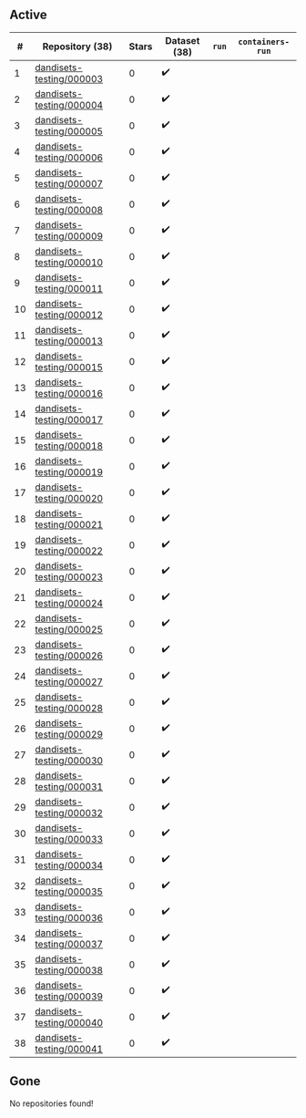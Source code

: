 ## Active
| # | Repository (38) | Stars | Dataset (38) | `run` | `containers-run` |
| --- | --- | --- | --- | --- | --- |
| 1 | [dandisets-testing/000003](https://github.com/dandisets-testing/000003) | 0 | :heavy_check_mark: |  |  |
| 2 | [dandisets-testing/000004](https://github.com/dandisets-testing/000004) | 0 | :heavy_check_mark: |  |  |
| 3 | [dandisets-testing/000005](https://github.com/dandisets-testing/000005) | 0 | :heavy_check_mark: |  |  |
| 4 | [dandisets-testing/000006](https://github.com/dandisets-testing/000006) | 0 | :heavy_check_mark: |  |  |
| 5 | [dandisets-testing/000007](https://github.com/dandisets-testing/000007) | 0 | :heavy_check_mark: |  |  |
| 6 | [dandisets-testing/000008](https://github.com/dandisets-testing/000008) | 0 | :heavy_check_mark: |  |  |
| 7 | [dandisets-testing/000009](https://github.com/dandisets-testing/000009) | 0 | :heavy_check_mark: |  |  |
| 8 | [dandisets-testing/000010](https://github.com/dandisets-testing/000010) | 0 | :heavy_check_mark: |  |  |
| 9 | [dandisets-testing/000011](https://github.com/dandisets-testing/000011) | 0 | :heavy_check_mark: |  |  |
| 10 | [dandisets-testing/000012](https://github.com/dandisets-testing/000012) | 0 | :heavy_check_mark: |  |  |
| 11 | [dandisets-testing/000013](https://github.com/dandisets-testing/000013) | 0 | :heavy_check_mark: |  |  |
| 12 | [dandisets-testing/000015](https://github.com/dandisets-testing/000015) | 0 | :heavy_check_mark: |  |  |
| 13 | [dandisets-testing/000016](https://github.com/dandisets-testing/000016) | 0 | :heavy_check_mark: |  |  |
| 14 | [dandisets-testing/000017](https://github.com/dandisets-testing/000017) | 0 | :heavy_check_mark: |  |  |
| 15 | [dandisets-testing/000018](https://github.com/dandisets-testing/000018) | 0 | :heavy_check_mark: |  |  |
| 16 | [dandisets-testing/000019](https://github.com/dandisets-testing/000019) | 0 | :heavy_check_mark: |  |  |
| 17 | [dandisets-testing/000020](https://github.com/dandisets-testing/000020) | 0 | :heavy_check_mark: |  |  |
| 18 | [dandisets-testing/000021](https://github.com/dandisets-testing/000021) | 0 | :heavy_check_mark: |  |  |
| 19 | [dandisets-testing/000022](https://github.com/dandisets-testing/000022) | 0 | :heavy_check_mark: |  |  |
| 20 | [dandisets-testing/000023](https://github.com/dandisets-testing/000023) | 0 | :heavy_check_mark: |  |  |
| 21 | [dandisets-testing/000024](https://github.com/dandisets-testing/000024) | 0 | :heavy_check_mark: |  |  |
| 22 | [dandisets-testing/000025](https://github.com/dandisets-testing/000025) | 0 | :heavy_check_mark: |  |  |
| 23 | [dandisets-testing/000026](https://github.com/dandisets-testing/000026) | 0 | :heavy_check_mark: |  |  |
| 24 | [dandisets-testing/000027](https://github.com/dandisets-testing/000027) | 0 | :heavy_check_mark: |  |  |
| 25 | [dandisets-testing/000028](https://github.com/dandisets-testing/000028) | 0 | :heavy_check_mark: |  |  |
| 26 | [dandisets-testing/000029](https://github.com/dandisets-testing/000029) | 0 | :heavy_check_mark: |  |  |
| 27 | [dandisets-testing/000030](https://github.com/dandisets-testing/000030) | 0 | :heavy_check_mark: |  |  |
| 28 | [dandisets-testing/000031](https://github.com/dandisets-testing/000031) | 0 | :heavy_check_mark: |  |  |
| 29 | [dandisets-testing/000032](https://github.com/dandisets-testing/000032) | 0 | :heavy_check_mark: |  |  |
| 30 | [dandisets-testing/000033](https://github.com/dandisets-testing/000033) | 0 | :heavy_check_mark: |  |  |
| 31 | [dandisets-testing/000034](https://github.com/dandisets-testing/000034) | 0 | :heavy_check_mark: |  |  |
| 32 | [dandisets-testing/000035](https://github.com/dandisets-testing/000035) | 0 | :heavy_check_mark: |  |  |
| 33 | [dandisets-testing/000036](https://github.com/dandisets-testing/000036) | 0 | :heavy_check_mark: |  |  |
| 34 | [dandisets-testing/000037](https://github.com/dandisets-testing/000037) | 0 | :heavy_check_mark: |  |  |
| 35 | [dandisets-testing/000038](https://github.com/dandisets-testing/000038) | 0 | :heavy_check_mark: |  |  |
| 36 | [dandisets-testing/000039](https://github.com/dandisets-testing/000039) | 0 | :heavy_check_mark: |  |  |
| 37 | [dandisets-testing/000040](https://github.com/dandisets-testing/000040) | 0 | :heavy_check_mark: |  |  |
| 38 | [dandisets-testing/000041](https://github.com/dandisets-testing/000041) | 0 | :heavy_check_mark: |  |  |

## Gone
No repositories found!
